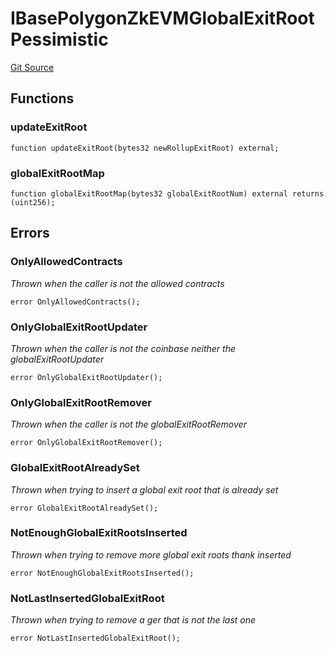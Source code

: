 # IBasePolygonZkEVMGlobalExitRootPessimistic
[Git Source](https://github.com/agglayer/agglayer-contracts/blob/a8bf2955890e7123a84542ced57636d763299651/contracts/v2/previousVersions/pessimistic/IBasePolygonZkEVMGlobalExitRootPessimistic.sol)


## Functions
### updateExitRoot


```solidity
function updateExitRoot(bytes32 newRollupExitRoot) external;
```

### globalExitRootMap


```solidity
function globalExitRootMap(bytes32 globalExitRootNum) external returns (uint256);
```

## Errors
### OnlyAllowedContracts
*Thrown when the caller is not the allowed contracts*


```solidity
error OnlyAllowedContracts();
```

### OnlyGlobalExitRootUpdater
*Thrown when the caller is not the coinbase neither the globalExitRootUpdater*


```solidity
error OnlyGlobalExitRootUpdater();
```

### OnlyGlobalExitRootRemover
*Thrown when the caller is not the globalExitRootRemover*


```solidity
error OnlyGlobalExitRootRemover();
```

### GlobalExitRootAlreadySet
*Thrown when trying to insert a global exit root that is already set*


```solidity
error GlobalExitRootAlreadySet();
```

### NotEnoughGlobalExitRootsInserted
*Thrown when trying to remove more global exit roots thank inserted*


```solidity
error NotEnoughGlobalExitRootsInserted();
```

### NotLastInsertedGlobalExitRoot
*Thrown when trying to remove a ger that is not the last one*


```solidity
error NotLastInsertedGlobalExitRoot();
```

